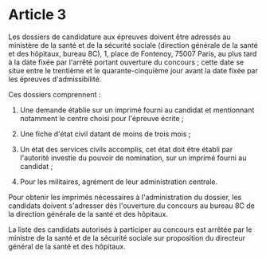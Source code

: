 # Article 3

Les dossiers de candidature aux épreuves doivent être adressés au ministère de la santé et de la sécurité sociale (direction générale de la santé et des hôpitaux, bureau 8C), 1, place de Fontenoy, 75007 Paris, au plus tard à la date fixée par l'arrêté portant ouverture du concours ; cette date se situe entre le trentième et le quarante-cinquième jour avant la date fixée par les épreuves d'admissibilité.

Ces dossiers comprennent :

1) Une demande établie sur un imprimé fourni au candidat et mentionnant notamment le centre choisi pour l'épreuve écrite ;

2) Une fiche d'état civil datant de moins de trois mois ;

3) Un état des services civils accomplis, cet état doit être établi par l'autorité investie du pouvoir de nomination, sur un imprimé fourni au candidat ;

4) Pour les militaires, agrément de leur administration centrale.

Pour obtenir les imprimés nécessaires à l'administration du dossier, les candidats doivent s'adresser dès l'ouverture du concours au bureau 8C de la direction générale de la santé et des hôpitaux.

La liste des candidats autorisés à participer au concours est arrêtée par le ministre de la santé et de la sécurité sociale sur proposition du directeur général de la santé et des hôpitaux.
